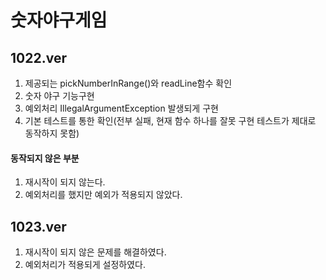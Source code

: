 # 숫자야구게임

## 1022.ver
1. 제공되는 pickNumberInRange()와 readLine함수 확인
2. 숫자 야구 기능구현
3. 예외처리 IllegalArgumentException 발생되게 구현
4. 기본 테스트를 통한 확인(전부 실패, 현재 함수 하나를 잘못 구현 테스트가 제대로 동작하지 못함)

#### 동작되지 않은 부분

1. 재시작이 되지 않는다.
2. 예외처리를 했지만 예외가 적용되지 않았다.

## 1023.ver

1. 재시작이 되지 않은 문제를 해결하였다.
2. 예외처리가 적용되게 설정하였다.

